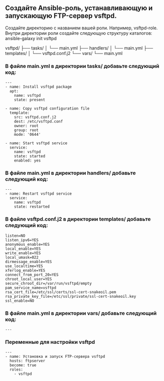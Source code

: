 ## Создайте Ansible-роль, устанавливающую и запускающую FTP-сервер vsftpd.
Создайте директорию с названием вашей роли. Например, vsftpd-role.
Внутри директории роли создайте следующую структуру каталогов:
ansible-galaxy init vsftpd

vsftpd/
├── tasks/
│   └── main.yml
├── handlers/
│   └── main.yml
├── templates/
│   └── vsftpd.conf.j2
└── vars/
    └── main.yml

### В файле main.yml в директории tasks/ добавьте следующий код:
``` ansible
---
- name: Install vsftpd package
  apt:
    name: vsftpd
    state: present

- name: Copy vsftpd configuration file
  template:
    src: vsftpd.conf.j2
    dest: /etc/vsftpd.conf
    owner: root
    group: root
    mode: '0644'

- name: Start vsftpd service
  service:
    name: vsftpd
    state: started
    enabled: yes
``` 

### В файле main.yml в директории handlers/ добавьте следующий код:
```ansible
---
- name: Restart vsftpd service
  service:
    name: vsftpd
    state: restarted
```

### В файле vsftpd.conf.j2 в директории templates/ добавьте следующий код:
```ansible
listen=NO
listen_ipv6=YES
anonymous_enable=YES
local_enable=YES
write_enable=YES
local_umask=022
dirmessage_enable=YES
use_localtime=YES
xferlog_enable=YES
connect_from_port_20=YES
chroot_local_user=YES
secure_chroot_dir=/var/run/vsftpd/empty
pam_service_name=vsftpd
rsa_cert_file=/etc/ssl/certs/ssl-cert-snakeoil.pem
rsa_private_key_file=/etc/ssl/private/ssl-cert-snakeoil.key
ssl_enable=NO
```
### В файле main.yml в директории vars/ добавьте следующий код:
```ansible
---
```
### Переменные для настройки vsftpd 

```ansible
---
- name: Установка и запуск FTP-сервера vsftpd
  hosts: ftpserver
  become: true
  roles:
    - vsftpd
```
